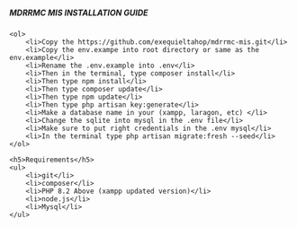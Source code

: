 <section>
    <h5>MDRRMC MIS INSTALLATION GUIDE</h5>

    <ol>
        <li>Copy the https://github.com/exequieltahop/mdrrmc-mis.git</li>
        <li>Copy the env.exampe into root directory or same as the env.example</li>
        <li>Rename the .env.example into .env</li>
        <li>Then in the terminal, type composer install</li>
        <li>Then type npm install</li>
        <li>Then type composer update</li>
        <li>Then type npm update</li>
        <li>Then type php artisan key:generate</li>
        <li>Make a database name in your (xampp, laragon, etc) </li>
        <li>Change the sqlite into mysql in the .env file</li>
        <li>Make sure to put right credentials in the .env mysql</li>
        <li>In the terminal type php artisan migrate:fresh --seed</li>
    </ol>

    <h5>Requirements</h5>
    <ul>
        <li>git</li>
        <li>composer</li>
        <li>PHP 8.2 Above (xampp updated version)</li>
        <li>node.js</li>
        <li>Mysql</li>
    </ul>
</section>